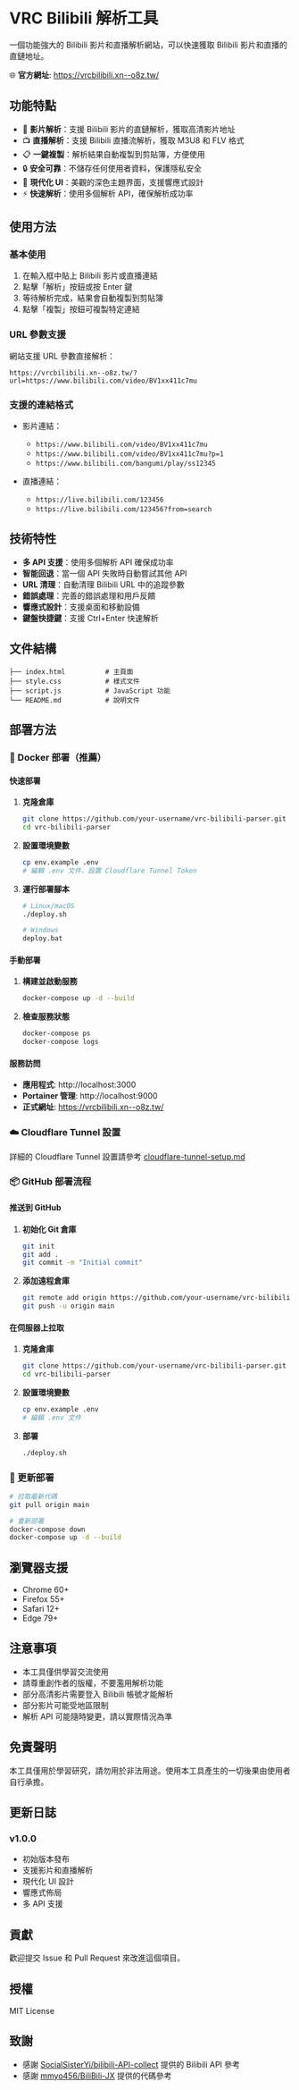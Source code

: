# VRC Bilibili 解析工具

一個功能強大的 Bilibili 影片和直播解析網站，可以快速獲取 Bilibili 影片和直播的直鏈地址。

🌐 **官方網址**: https://vrcbilibili.xn--o8z.tw/

## 功能特點

- 🎥 **影片解析**：支援 Bilibili 影片的直鏈解析，獲取高清影片地址
- 📺 **直播解析**：支援 Bilibili 直播流解析，獲取 M3U8 和 FLV 格式
- 📋 **一鍵複製**：解析結果自動複製到剪貼簿，方便使用
- 🔒 **安全可靠**：不儲存任何使用者資料，保護隱私安全
- 🎨 **現代化 UI**：美觀的深色主題界面，支援響應式設計
- ⚡ **快速解析**：使用多個解析 API，確保解析成功率

## 使用方法

### 基本使用

1. 在輸入框中貼上 Bilibili 影片或直播連結
2. 點擊「解析」按鈕或按 Enter 鍵
3. 等待解析完成，結果會自動複製到剪貼簿
4. 點擊「複製」按鈕可複製特定連結

### URL 參數支援

網站支援 URL 參數直接解析：

```
https://vrcbilibili.xn--o8z.tw/?url=https://www.bilibili.com/video/BV1xx411c7mu
```

### 支援的連結格式

- 影片連結：
  - `https://www.bilibili.com/video/BV1xx411c7mu`
  - `https://www.bilibili.com/video/BV1xx411c7mu?p=1`
  - `https://www.bilibili.com/bangumi/play/ss12345`

- 直播連結：
  - `https://live.bilibili.com/123456`
  - `https://live.bilibili.com/123456?from=search`

## 技術特性

- **多 API 支援**：使用多個解析 API 確保成功率
- **智能回退**：當一個 API 失敗時自動嘗試其他 API
- **URL 清理**：自動清理 Bilibili URL 中的追蹤參數
- **錯誤處理**：完善的錯誤處理和用戶反饋
- **響應式設計**：支援桌面和移動設備
- **鍵盤快捷鍵**：支援 Ctrl+Enter 快速解析

## 文件結構

```
├── index.html          # 主頁面
├── style.css           # 樣式文件
├── script.js           # JavaScript 功能
└── README.md           # 說明文件
```

## 部署方法

### 🐳 Docker 部署（推薦）

#### 快速部署

1. **克隆倉庫**
   ```bash
   git clone https://github.com/your-username/vrc-bilibili-parser.git
   cd vrc-bilibili-parser
   ```

2. **設置環境變數**
   ```bash
   cp env.example .env
   # 編輯 .env 文件，設置 Cloudflare Tunnel Token
   ```

3. **運行部署腳本**
   ```bash
   # Linux/macOS
   ./deploy.sh
   
   # Windows
   deploy.bat
   ```

#### 手動部署

1. **構建並啟動服務**
   ```bash
   docker-compose up -d --build
   ```

2. **檢查服務狀態**
   ```bash
   docker-compose ps
   docker-compose logs
   ```

#### 服務訪問

- **應用程式**: http://localhost:3000
- **Portainer 管理**: http://localhost:9000
- **正式網址**: https://vrcbilibili.xn--o8z.tw/

### ☁️ Cloudflare Tunnel 設置

詳細的 Cloudflare Tunnel 設置請參考 [cloudflare-tunnel-setup.md](cloudflare-tunnel-setup.md)

### 📦 GitHub 部署流程

#### 推送到 GitHub

1. **初始化 Git 倉庫**
   ```bash
   git init
   git add .
   git commit -m "Initial commit"
   ```

2. **添加遠程倉庫**
   ```bash
   git remote add origin https://github.com/your-username/vrc-bilibili-parser.git
   git push -u origin main
   ```

#### 在伺服器上拉取

1. **克隆倉庫**
   ```bash
   git clone https://github.com/your-username/vrc-bilibili-parser.git
   cd vrc-bilibili-parser
   ```

2. **設置環境變數**
   ```bash
   cp env.example .env
   # 編輯 .env 文件
   ```

3. **部署**
   ```bash
   ./deploy.sh
   ```

### 🔄 更新部署

```bash
# 拉取最新代碼
git pull origin main

# 重新部署
docker-compose down
docker-compose up -d --build
```

## 瀏覽器支援

- Chrome 60+
- Firefox 55+
- Safari 12+
- Edge 79+

## 注意事項

- 本工具僅供學習交流使用
- 請尊重創作者的版權，不要濫用解析功能
- 部分高清影片需要登入 Bilibili 帳號才能解析
- 部分影片可能受地區限制
- 解析 API 可能隨時變更，請以實際情況為準

## 免責聲明

本工具僅用於學習研究，請勿用於非法用途。使用本工具產生的一切後果由使用者自行承擔。

## 更新日誌

### v1.0.0
- 初始版本發布
- 支援影片和直播解析
- 現代化 UI 設計
- 響應式佈局
- 多 API 支援

## 貢獻

歡迎提交 Issue 和 Pull Request 來改進這個項目。

## 授權

MIT License

## 致謝

- 感謝 [SocialSisterYi/bilibili-API-collect](https://github.com/SocialSisterYi/bilibili-API-collect) 提供的 Bilibili API 參考
- 感謝 [mmyo456/BiliBili-JX](https://github.com/mmyo456/BiliBili-JX) 提供的代碼參考
